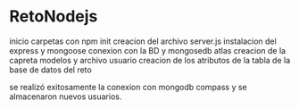 # RetoNodejs
inicio carpetas con npm init
creacion del archivo server.js
instalacion del express y mongoose
conexion con la BD y mongosedb atlas
creacion de la capreta modelos y archivo usuario
creacion de los atributos de la tabla de la base de datos  del reto 

se realizó exitosamente la conexion con mongodb compass  y se almacenaron nuevos usuarios. 


